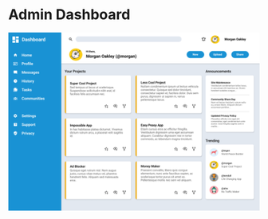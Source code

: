 # Admin Dashboard
![alt text](https://github.com/dzordzie/admin-dashboard/blob/main/documentation/dashboard-project.png)
